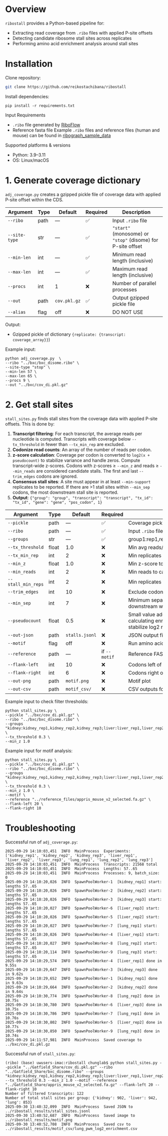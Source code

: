 # Overview

`ribostall` provides a Python-based pipeline for:
- Extracting read coverage from `.ribo` files with applied P-site offsets  
- Detecting candidate ribosome stall sites across replicates  
- Performing amino acid enrichment analysis around stall sites

# Installation

Clone repository:
```bash
git clone https://github.com/reikostachibana/ribostall
```

Install dependencies:
```
pip install -r requirements.txt
```

Input Requirements
* `.ribo` file generated by [RiboFlow](https://github.com/ribosomeprofiling/riboflow)
* Reference fasta file
Example `.ribo` files and reference files (human and mouse) can be found in [ribograph_sample_data](https://github.com/ribosomeprofiling/ribograph_sampledata?tab=readme-ov-file)

Supported platforms & versions
* Python: 3.9–3.11
* OS: Linux/macOS

# 1. Generate coverage dictionary

`adj_coverage.py` creates a gzipped pickle file of coverage data with applied P-site offset within the CDS.

| Argument      | Type   | Default | Required | Description |
|---------------|--------|---------|----------|-------------|
| `--ribo`      | path   | —       | ✅       | Input `.ribo` file |
| `--site-type` | str    | —       | ✅       | `"start"` (monosome) or `"stop"` (disome) for P-site offset |
| `--min-len`   | int    | —       | ✅       | Minimum read length (inclusive) |
| `--max-len`   | int    | —       | ✅       | Maximum read length (inclusive) |
| `--procs`     | int    | 1       | ❌       | Number of parallel processes |
| `--out`       | path   | `cov.pkl.gz` | ✅ | Output gzipped pickle file |
| `--alias`       | flag   | off  | ❌ | DO NOT USE  |

Output:
* Gzipped pickle of dictionary `{replicate: {transcript: coverage_array}}`)

Example input:
```
python adj_coverage.py  \
--ribo "../bxc/bxc_disome.ribo" \
--site-type "stop" \
--min-len 57 \
--max-len 65 \
--procs 9 \
--out "../bxc/cov_di.pkl.gz"
```

# 2. Get stall sites

`stall_sites.py` finds stall sites from the coverage data with applied P-site offsets. This is done by:
1. **Transcript filtering**: For each transcript, the average reads per nucleotide is computed. Transcripts with coverage below `--tx_threshold` in fewer than `--tx_min_rep` are excluded.
2. **Codonize read counts**: An array of the number of reads per codon.
3. **z-score calculation**: Coverage per codon is converted to `log2(x + pseudocount)` to stabilize variance and handle zeros. Compute transcript-wide z-scores. Codons with z-scores ≥ `--min_z` and reads ≥ `--min_reads` are considered candidate stalls. The first and last `--trim_edges` codons are ignored.
4. **Consensus stall sites**: A site must appear in at least `--min-support` replicates to be reported. If there are >1 stall sites within `--min_sep` codons, the most downstream stall site is reported.
5. **Output**: `{"group": "group", "transcript": "transcript", "tx_id": "tx_id", "gene": "gene", "pos_codon", 1}`

| Argument         | Type   | Default | Required | Description |
|------------------|--------|---------|----------|-------------|
| `--pickle`       | path   | —       | ✅       | Coverage pickle (`.pkl.gz`) |
| `--ribo`         | path   | —       | ✅       | Input `.ribo` file |
| `--groups`       | str    | —       | ✅       | group1:rep1,rep2,rep3;group2:rep1,rep2,rep3;group3... |
| `--tx_threshold` | float  | 1.0     | ❌       | Min avg reads/nt to keep transcript |
| `--tx_min_rep`    | int    | 2       | ❌       | Min replicates to support transcript |
| `--min_z`        | float  | 1.0     | ❌       | Min z-score to call stall site |
| `--min_reads`    | int    | 2       | ❌       | Min reads to call stall site |
| `--stall_min_reps` | int   | 2       | ❌       | Min replicates to support stall site |
| `--trim_edges`   | int    | 10      | ❌       | Exclude codons at CDS ends |
| `--min_sep`      | int    | 7       | ❌       | Minimum separation between consensus sites; prefer downstream when closer than this |
| `--pseudocount`   | float  | 0.5     | ❌       | Small value added to all amino acid counts before calculating enrichment, to avoid division by zero and stabilize log2 ratios |
| `--out-json`     | path   | `stalls.jsonl` | ❌ | JSON output file |
| `--motif`        | flag   | off     | ❌       | Run amino acid motif analysis |
| `--reference`    | path   | —       | if `--motif` | Reference FASTA file |
| `--flank-left`   | int    | 10      | ❌       | Codons left of P-site for motif |
| `--flank-right`  | int    | 6       | ❌       | Codons right of P-site for motif |
| `--out-png`      | path   | `motif.png`    | ❌ | Motif plot |
| `--out-csv`      | path   | `motif_csv/`   | ❌ | CSV outputs for motif enrichment |

Example input to check filter thresholds:
```
python stall_sites.py \
--pickle "../bxc/cov_di.pkl.gz" \
--ribo "../bxc/bxc_disome.ribo" \
--groups "kidney:kidney_rep1,kidney_rep2,kidney_rep3;liver:liver_rep1,liver_rep2,liver_rep3;lung:lung_rep1,lung_rep2,lung_rep3" \
--tx_threshold 0.3 \
--min_z 1.0
```

Example input for motif analysis:
```
python stall_sites.py \
--pickle "../bxc/cov_di.pkl.gz" \
--ribo "../bxc/bxc_disome.ribo" \
--groups "kidney:kidney_rep1,kidney_rep2,kidney_rep3;liver:liver_rep1,liver_rep2,liver_rep3;lung:lung_rep1,lung_rep2,lung_rep3" \
--tx_threshold 0.3 \
--min_z 1.0 \
--motif \
--reference "../reference_files/appris_mouse_v2_selected.fa.gz" \
--flank-left 20 \
--flank-right 10
```

# Troubleshooting

Successful run of `adj_coverage.py`:
```
2025-09-29 14:10:03,451  INFO  MainProcess  Experiments: ['kidney_rep1', 'kidney_rep2', 'kidney_rep3', 'liver_rep1', 'liver_rep2', 'liver_rep3', 'lung_rep1', 'lung_rep2', 'lung_rep3']
2025-09-29 14:10:03,451  INFO  MainProcess  Transcripts: 21568 total
2025-09-29 14:10:03,451  INFO  MainProcess  Lengths: 57..65
2025-09-29 14:10:03,451  INFO  MainProcess  Processes: 9, batch_size: 0
2025-09-29 14:10:20,026  INFO  SpawnPoolWorker-1  [kidney_rep1] start: lengths 57..65
2025-09-29 14:10:20,026  INFO  SpawnPoolWorker-2  [kidney_rep2] start: lengths 57..65
2025-09-29 14:10:20,026  INFO  SpawnPoolWorker-3  [kidney_rep3] start: lengths 57..65
2025-09-29 14:10:20,027  INFO  SpawnPoolWorker-6  [liver_rep3] start: lengths 57..65
2025-09-29 14:10:20,026  INFO  SpawnPoolWorker-5  [liver_rep2] start: lengths 57..65
2025-09-29 14:10:20,027  INFO  SpawnPoolWorker-7  [lung_rep1] start: lengths 57..65
2025-09-29 14:10:20,026  INFO  SpawnPoolWorker-4  [liver_rep1] start: lengths 57..65
2025-09-29 14:10:20,027  INFO  SpawnPoolWorker-8  [lung_rep2] start: lengths 57..65
2025-09-29 14:10:20,114  INFO  SpawnPoolWorker-9  [lung_rep3] start: lengths 57..65
2025-09-29 14:10:29,574  INFO  SpawnPoolWorker-4  [liver_rep1] done in 9.55s
2025-09-29 14:10:29,647  INFO  SpawnPoolWorker-3  [kidney_rep3] done in 9.62s
2025-09-29 14:10:29,652  INFO  SpawnPoolWorker-1  [kidney_rep1] done in 9.63s
2025-09-29 14:10:29,664  INFO  SpawnPoolWorker-2  [kidney_rep2] done in 9.64s
2025-09-29 14:10:30,774  INFO  SpawnPoolWorker-8  [lung_rep2] done in 10.75s
2025-09-29 14:10:30,780  INFO  SpawnPoolWorker-6  [liver_rep3] done in 10.75s
2025-09-29 14:10:30,786  INFO  SpawnPoolWorker-7  [lung_rep1] done in 10.76s
2025-09-29 14:10:30,802  INFO  SpawnPoolWorker-5  [liver_rep2] done in 10.77s
2025-09-29 14:10:30,850  INFO  SpawnPoolWorker-9  [lung_rep3] done in 10.74s
2025-09-29 14:11:57,981  INFO  MainProcess  Saved coverage to ../bxc/cov_di.pkl.gz
```

Successful run of `stall_sites.py`:
```
(ribo) (base) uwusers-imac:ribostall chunglab$ python stall_sites.py --pickle "../Gatfield_Share/cov_di.pkl.gz" --ribo "../Gatfield_Share/bxc_disome.ribo" --groups "kidney:kidney_rep1,kidney_rep2,kidney_rep3;liver:liver_rep1,liver_rep2,liver_rep3;lung:lung_rep1,lung_rep2,lung_rep3" --tx_threshold 0.3 --min_z 1.0 --motif --reference "../Gatfield_Share/appris_mouse_v2_selected.fa.gz" --flank-left 20 --flank-right 10
Number of filtered transcripts: 122
Number of total stall sites per group: {'kidney': 902, 'liver': 942, 'lung': 853}
2025-09-30 13:40:32,099  INFO  MainProcess  Saved JSON to ../ribostall_results/stall_sites.jsonl
2025-09-30 13:40:52,687  INFO  MainProcess  Saved image to ../ribostall_results/motif.png
2025-09-30 13:40:52,708  INFO  MainProcess  Saved csv to ../ribostall_results/motif_csv/lung_pwm_log2_enrichment.csv
```
